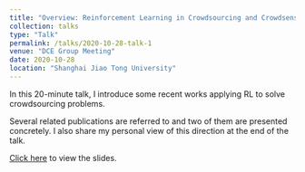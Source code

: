 ```yaml
---
title: "Overview: Reinforcement Learning in Crowdsourcing and Crowdsensing"
collection: talks
type: "Talk"
permalink: /talks/2020-10-28-talk-1
venue: "DCE Group Meeting"
date: 2020-10-28
location: "Shanghai Jiao Tong University"
---
```


In this 20-minute talk, I introduce some recent works applying RL to solve crowdsourcing problems.

Several related publications are referred to and two of them are presented concretely. I also share my personal view of this direction at the end of the talk.

[Click here](../files/RL-crowdsourcing.pdf) to view the slides.
